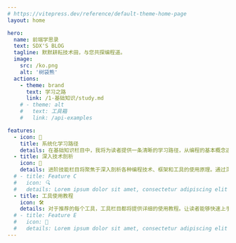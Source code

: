 ```yaml
---
# https://vitepress.dev/reference/default-theme-home-page
layout: home

hero:
  name: 前端学思录
  text: SDX'S BLOG
  tagline: 默默耕耘技术田，与您共探编程道。
  image:
    src: /ko.png
    alt: '树袋熊'
  actions:
    - theme: brand
      text: 学习之路
      link: /1-基础知识/study.md
    # - theme: alt
    #   text: 工具箱
    #   link: /api-examples

features:
  - icon: 📝
    title: 系统化学习路径
    details: 在基础知识栏目中，我将为读者提供一条清晰的学习路径，从编程的基本概念逐步引导读者建立起扎实的编程基础。
  - title: 深入技术剖析
    icon: 📖
    details: 进阶技能栏目将聚焦于深入剖析各种编程技术、框架和工具的使用原理。通过深入讲解和案例分析，与读者分享技术。
  # - title: Feature C
  #   icon: 🔍
  #   details: Lorem ipsum dolor sit amet, consectetur adipiscing elit
  - title: 工具使用教程
    icon: 🛠️
    details: 对于推荐的每个工具，工具栏目都将提供详细的使用教程。让读者能够快速上手并发挥工具的最大效用。
  # - title: Feature E
  #   icon: 🤖
  #   details: Lorem ipsum dolor sit amet, consectetur adipiscing elit
---
```


<style>
:root {
  --vp-home-hero-name-color: transparent;
  --vp-home-hero-name-background: -webkit-linear-gradient(120deg, #bd34fe 30%, #41d1ff);
  --vp-home-hero-image-background-image: linear-gradient(-45deg, #bd34fe 50%, #47caff 50%);
  /* --vp-home-hero-name-background: -webkit-linear-gradient(110deg, #FEB727 30%, #532482);
  --vp-home-hero-image-background-image: linear-gradient(-45deg, #FEB727 50%, #532482 50%); */
  --vp-home-hero-image-filter: blur(44px);
}

@media (min-width: 640px) {
  :root {
    --vp-home-hero-image-filter: blur(56px);
  }
}

@media (min-width: 960px) {
  :root {
    --vp-home-hero-image-filter: blur(68px);
  }

  ::v-deep .name, ::v-deep .text {
    /* line-height: 64px; */
    font-size: 36px;
  }
}


#text1 {
  z-index: 1;
}
</style>

<script setup>
// import { onMounted, createApp } from 'vue'
// import TextPanel from './.vitepress/components/TextPanel.vue'

// onMounted(() => {
  // let text1 = document.querySelector('#text1')
  // if (!text1) {
  //   const container = document.querySelector('.image-container')
  //   text1 = document.createElement('div')
  //   text1.setAttribute('id', 'text1')
  //   container.appendChild(text1)
  // }
  
  // const app = createApp(TextPanel)
  //   .mount('#text1')
// })
</script>
